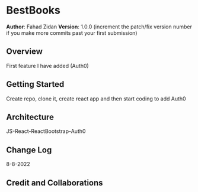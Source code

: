 # BestBooks

**Author**: Fahad Zidan
**Version**: 1.0.0 (increment the patch/fix version number if you make more commits past your first submission)

## Overview
First feature I have added (Auth0) 

## Getting Started
Create repo, clone it, create react app and then start coding to add Auth0 

## Architecture
JS-React-ReactBootstrap-Auth0

## Change Log
8-8-2022

## Credit and Collaborations
<!-- Give credit (and a link) to other people or resources that helped you build this application. -->